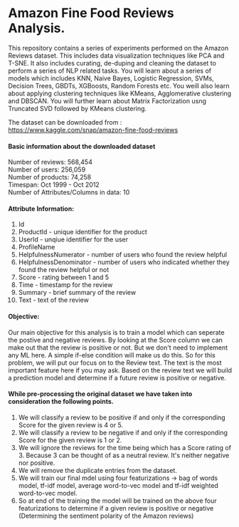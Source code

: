 # Amazon Fine Food Reviews Analysis.

This repository contains a series of experiments performed on the Amazon Reviews dataset. This includes data visualization techniques like PCA and T-SNE. It also includes curating, de-duping and cleaning the dataset to perform a series of NLP related tasks. You will learn about a series of models which includes KNN, Naive Bayes, Logistic Regression, SVMs, Decision Trees, GBDTs, XGBoosts, Random Forests etc. You weill also learn about applying clustering techniques like KMeans, Agglomerative clustering and DBSCAN. You will further learn about Matrix Factorization usng Truncated SVD followed by KMeans clustering.

The dataset can be downloaded from : https://www.kaggle.com/snap/amazon-fine-food-reviews

#### Basic information about the downloaded dataset<br>

Number of reviews: 568,454<br>
Number of users: 256,059<br>
Number of products: 74,258<br>
Timespan: Oct 1999 - Oct 2012<br>
Number of Attributes/Columns in data: 10 

#### Attribute Information:

1. Id
2. ProductId - unique identifier for the product
3. UserId - unqiue identifier for the user
4. ProfileName
5. HelpfulnessNumerator - number of users who found the review helpful
6. HelpfulnessDenominator - number of users who indicated whether they found the review helpful or not
7. Score - rating between 1 and 5
8. Time - timestamp for the review
9. Summary - brief summary of the review
10. Text - text of the review


#### Objective:
Our main objective for this analysis is to train a model which can seperate the postive and negative reviews. By looking at the Score column we can make out that the review is positive or not. But we don't need to implement any ML here. A simple if-else condition will make us do this. So for this problem, we will put our focus on to the Review text. The text is the most important feature here if you may ask. Based on the review text we will build a prediction model and determine if a future review is positive or negative.

#### While pre-processing the original dataset we have taken into consideration the following points.

1. We will classify a review to be positive if and only if the corresponding Score for the given review is 4 or 5.
2. We will classify a review to be negative if and only if the corresponding Score for the given review is 1 or 2.
3. We will ignore the reviews for the time being which has a Score rating of 3. Because 3 can be thought of as a neutral review. It's neither negative nor positive.
4. We will remove the duplicate entries from the dataset. 
5. We will train our final mdel using four featurizations -> bag of words model, tf-idf model, average word-to-vec model and tf-idf weighted word-to-vec model.
6. So at end of the training the model will be trained on the above four featurizations to determine if a given review is positive or negative (Determining the sentiment polarity of the Amazon reviews)

